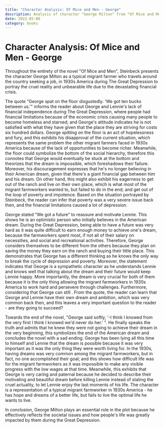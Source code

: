 ```yaml
---
title: "Character Analysis: Of Mice and Men - George"
description: Analysis of character "George Milton" from "Of Mice and Men"
date: 2022-05-08
category: books
---
```


# Character Analysis: Of Mice and Men - George

Throughout the entirety of the novel "Of Mice and Men", Steinbeck presents the character George Milton as a typical migrant farmer who travels around the country seeking a job, in 1930s America during The Great Depression to portray the cruel reality and unbearable life due to the devastating financial crisis.

The quote "George spat on the floor disgustedly. 'We got ten bucks between us.'" informs the reader about George and Lennie's lack of financial independence during The Great Depression, where people had financial limitations because of the economic crisis causing many people to become homeless and starved; and George's attitude indicates he is not satisfied with what they have given that the place they are striving for costs six hundred dollars. George spitting on the floor is an act of hopelessness and fury, and this exhibits his disapproval of the current situation, which represents the same problem the other migrant farmers faced in 1930s America because of the lack of opportunities to become richer. Meanwhile, the floor could symbolize the bottom of the social hierarchy, therefore this connotes that George would eventually be stuck at the bottom and theorizes that the dream is impossible, which foreshadows their failure. Moreover, his discouragement expresses that he's no longer believing in their American dream, given that there's a giant financial gap between him and his dream. On other hand, this might also exhibit his eagerness to get out of the ranch and live on their own place, which is what most of the migrant farmworkers wanted to, but failed to do in the end; and get out of the loop of poverty and impotence. Based on the situation portrayed by Steinbeck, the reader can infer that poverty was a very severe issue back then, and the financial limitations caused a lot of depression.

George stated "We got a future" to reassure and motivate Lennie. This shows he is an optimistic person who initially believes in the American dream. During the Great Depression, being able to have a future was very hard as it was quite difficult to earn enough money to achieve one's dream, because the farmworkers spent most, if not all of their salary on necessities, and social and recreational activities. Therefore, George considers themselves to be different from the others because they plan on saving the money they earn on the ranch and buying their little place. This demonstrates that George has a different thinking as he knows the only way to break the cycle of depression and poverty. Moreover, the statement indicates that George is a sympathetic character as he understands Lennie and knows well that talking about the dream and their future would keep Lennie happy. More importantly, the dream is very crucial for both of them because it is the only thing allowing the migrant farmworkers in 1930s America to work hard and persevere through challenges. Furthermore, considering that George can still . From the quote, the reader can learn that George and Lennie have their own dream and ambition, which was very common back then, and this leaves a very important question to the reader - are they going to succeed?

Towards the end of the novel, "George said softly, '-I think I knowed from the very first I think I knowed we'd never do her.' ". He finally speaks the truth and admits that he knew they were not going to achieve their dream in the very beginning, this symbolizes the end of the American dream and concludes the novel with a sad ending. George has been lying all this time to himself and Lennie that the dream is possible because it was very important as it was the only thing they were worth living for. In the 1930s, having dreams was very common among the migrant farmworkers, but in fact, no one accomplished their goal; and this shows how difficult life was for the migrant farmworkers as it was impossible to make any visible progress with the low wages at that time. Meanwhile, this exhibits that George is very caring and paternal because he decided to describe their motivating and beautiful dream before killing Lennie instead of stating the cruel actuality, to let Lennie enjoy the last moments of his life. The character is a representation of a typical migrant farmworker in 1930s America - he has hope and dreams of a better life, but fails to live the optimal life he wants to live.

In conclusion, George Milton plays an essential role in the plot because he effectively reflects the societal issues and how people's life was greatly impacted by them during the Great Depression.
